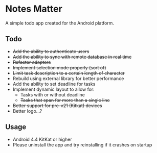 # Notes Matter
A simple todo app created for the Android platform.

## Todo
- ~~Add the ability to authenticate users~~
- ~~Add the ability to sync with remote database in real time~~
- ~~Refactor adapters~~
- ~~Implement selection mode properly (sort of)~~ 
- ~~Limit task description to a certain length of character~~
- Rebuild using external library for better performance
- Add the ability to set deadline for tasks
- Implement dynamic layout to allow for:
  * Tasks with or without deadline
  * ~~Tasks that span for more than a single line~~
- ~~Better support for pre-v21 (Kitkat) devices~~
- Better logo...?

## Usage
- Android 4.4 KitKat or higher
- Please uninstall the app and try reinstalling if it crashes on startup

